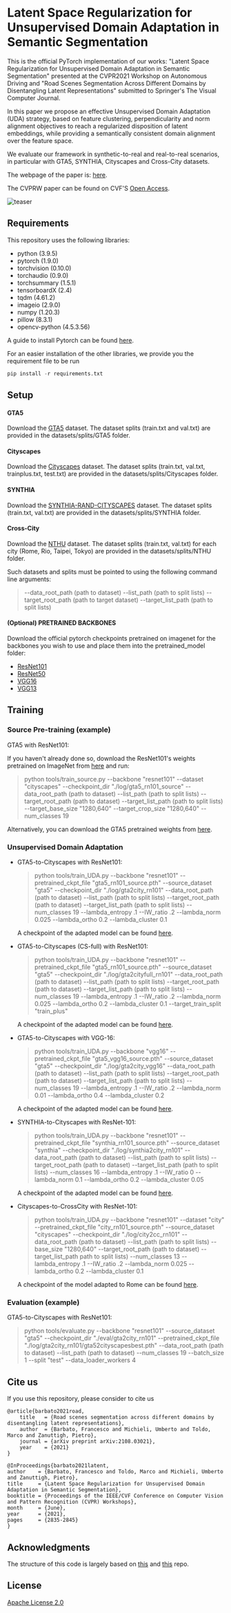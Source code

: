 # Latent Space Regularization for Unsupervised Domain Adaptation in Semantic Segmentation
This is the official PyTorch implementation of our works: "Latent Space Regularization for Unsupervised Domain Adaptation in Semantic Segmentation" presented at the CVPR2021 Workshop on Autonomous Driving and "Road Scenes Segmentation Across Different Domains by Disentangling Latent Representations" submitted to Springer's The Visual Computer Journal.

In this paper we propose an effective Unsupervised Domain Adaptation (UDA) strategy, based on feature clustering, perpendicularity and norm alignment objectives to reach a regularized disposition of latent embeddings, while providing a semantically consistent domain alignment over the feature space.

We evaluate our framework in synthetic-to-real and real-to-real scenarios, in particular with GTA5, SYNTHIA, Cityscapes and Cross-City datasets.

The webpage of the paper is: [here](https://lttm.dei.unipd.it/paper_data/LSR/).

The CVPRW paper can be found on CVF'S [Open Access](https://openaccess.thecvf.com/content/CVPR2021W/WAD/html/Barbato_Latent_Space_Regularization_for_Unsupervised_Domain_Adaptation_in_Semantic_Segmentation_CVPRW_2021_paper.html).

![teaser](architecture.png)


## Requirements
This repository uses the following libraries:
- python (3.9.5)
- pytorch (1.9.0)
- torchvision (0.10.0)
- torchaudio (0.9.0)
- torchsummary (1.5.1)
- tensorboardX (2.4)
- tqdm (4.61.2)
- imageio (2.9.0)
- numpy (1.20.3)
- pillow (8.3.1)
- opencv-python (4.5.3.56)

A guide to install Pytorch can be found [here](https://pytorch.org/).

For an easier installation of the other libraries, we provide you the requirement file to be run
```python
pip install -r requirements.txt
```

## Setup

#### GTA5
Download the [GTA5](https://download.visinf.tu-darmstadt.de/data/from_games/) dataset.
The dataset splits (train.txt and val.txt) are provided in the datasets/splits/GTA5 folder.

#### Cityscapes
Download the [Cityscapes](https://www.cityscapes-dataset.com/) dataset.
The dataset splits (train.txt, val.txt, trainplus.txt, test.txt) are provided in the datasets/splits/Cityscapes folder.

#### SYNTHIA  
Download the [SYNTHIA-RAND-CITYSCAPES](http://synthia-dataset.net/downloads/) dataset.
The dataset splits (train.txt, val.txt) are provided in the datasets/splits/SYNTHIA folder.

#### Cross-City
Download the [NTHU](https://yihsinchen.github.io/segmentation_adaptation_dataset/) dataset.
The dataset splits (train.txt, val.txt) for each city (Rome, Rio, Taipei, Tokyo) are provided in the datasets/splits/NTHU folder.

Such datasets and splits must be pointed to using the following command line arguments:
> --data_root_path (path to dataset) --list_path (path to split lists)
> --target_root_path (path to target dataset) --target_list_path (path to split lists)

#### (Optional) PRETRAINED BACKBONES

Download the official pytorch checkpoints pretrained on imagenet for the backbones you wish to use and place them into the pretrained_model folder:
- [ResNet101](https://download.pytorch.org/models/resnet101-5d3b4d8f.pth)
-	[ResNet50](https://download.pytorch.org/models/resnet50-19c8e357.pth)
-	[VGG16](https://download.pytorch.org/models/vgg16-397923af.pth)
-	[VGG13](https://download.pytorch.org/models/vgg13-c768596a.pth)

## Training

### Source Pre-training (example)

GTA5 with ResNet101:

If you haven't already done so, download the ResNet101's weights pretrained on ImageNet from [here](https://download.pytorch.org/models/resnet101-5d3b4d8f.pth) and run:
> python tools/train_source.py --backbone "resnet101" --dataset "cityscapes" --checkpoint_dir "./log/gta5_rn101_source" --data_root_path (path to dataset) --list_path (path to split lists) --target_root_path (path to dataset) --target_list_path (path to split lists) --target_base_size "1280,640" --target_crop_size "1280,640" --num_classes 19

Alternatively, you can download the GTA5 pretrained weights from [here](https://unipdit-my.sharepoint.com/:u:/g/personal/francesco_barbato_unipd_it/EW6E0PzjIetJjGbFHXvxIjMBsY3xyeLc7o4vGyPd34Ry2w?e=RQROac).

### Unsupervised Domain Adaptation

- GTA5-to-Cityscapes with ResNet101:
   > python tools/train_UDA.py --backbone "resnet101" --pretrained_ckpt_file "gta5_rn101_source.pth" --source_dataset "gta5" --checkpoint_dir "./log/gta2city_rn101" --data_root_path (path to dataset) --list_path (path to split lists) --target_root_path (path to dataset) --target_list_path (path to split lists) --num_classes 19 --lambda_entropy .1 --IW_ratio .2 --lambda_norm 0.025 --lambda_ortho 0.2 --lambda_cluster 0.1

   A checkpoint of the adapted model can be found [here](https://unipdit-my.sharepoint.com/:u:/g/personal/francesco_barbato_unipd_it/EbbNl4ohIN1DplojAiHWlx4B-X1_3hFtGsjLGhIWaMJxQA?e=ZzhRNe).

- GTA5-to-Cityscapes (CS-full) with ResNet101:
   > python tools/train_UDA.py --backbone "resnet101" --pretrained_ckpt_file "gta5_rn101_source.pth" --source_dataset "gta5" --checkpoint_dir "./log/gta2cityfull_rn101" --data_root_path (path to dataset) --list_path (path to split lists) --target_root_path (path to dataset) --target_list_path (path to split lists) --num_classes 19 --lambda_entropy .1 --IW_ratio .2 --lambda_norm 0.025 --lambda_ortho 0.2 --lambda_cluster 0.1 --target_train_split "train_plus"

  A checkpoint of the adapted model can be found [here](https://unipdit-my.sharepoint.com/:u:/g/personal/francesco_barbato_unipd_it/EfneqoMg4M5PhuxLKWfpj98BnnoGPeNxV_NGNZ2rYdYrDA?e=L0cKcP).

- GTA5-to-Cityscapes with VGG-16:
   > python tools/train_UDA.py --backbone "vgg16" --pretrained_ckpt_file "gta5_vgg16_source.pth" --source_dataset "gta5" --checkpoint_dir "./log/gta2city_vgg16" --data_root_path (path to dataset) --list_path (path to split lists) --target_root_path (path to dataset) --target_list_path (path to split lists) --num_classes 19 --lambda_entropy .1 --IW_ratio .2 --lambda_norm 0.01 --lambda_ortho 0.4 --lambda_cluster 0.2

   A checkpoint of the adapted model can be found [here](https://unipdit-my.sharepoint.com/:u:/g/personal/francesco_barbato_unipd_it/EWHjy0cDn75Li27BOAEFJf4BDv6yuh88ngLxoMY_8gDZ7A?e=PD7jfw).

- SYNTHIA-to-Cityscapes with ResNet-101:
   > python tools/train_UDA.py --backbone "resnet101" --pretrained_ckpt_file "synthia_rn101_source.pth" --source_dataset "synthia" --checkpoint_dir "./log/synthia2city_rn101" --data_root_path (path to dataset) --list_path (path to split lists) --target_root_path (path to dataset) --target_list_path (path to split lists) --num_classes 16 --lambda_entropy .1 --IW_ratio 0 --lambda_norm 0.1 --lambda_ortho 0.2 --lambda_cluster 0.05

   A checkpoint of the adapted model can be found [here](https://unipdit-my.sharepoint.com/:u:/g/personal/francesco_barbato_unipd_it/EUN47owR9yhFk0-JygrwdcUB4-dc9Eaq1qr1j5s9i_KH7Q?e=m38fZq).

- Cityscapes-to-CrossCity with ResNet-101:
  > python tools/train_UDA.py --backbone "resnet101" --dataset "city" --pretrained_ckpt_file "city_rn101_source.pth" --source_dataset "cityscapes" --checkpoint_dir "./log/city2cc_rn101" --data_root_path (path to dataset) --list_path (path to split lists) --base_size "1280,640"  --target_root_path (path to dataset) --target_list_path path to split lists) --num_classes 13 --lambda_entropy .1 --IW_ratio .2 --lambda_norm 0.025 --lambda_ortho 0.2 --lambda_cluster 0.1

  A checkpoint of the model adapted to Rome can be found [here](https://unipdit-my.sharepoint.com/:u:/g/personal/francesco_barbato_unipd_it/Ec3Ey8f-qipMgyyOOSfWlpEB2oAUnpX-swdIpHcUDaL0iw?e=3uex8c).

### Evaluation (example)

GTA5-to-Cityscapes with ResNet101:
> python tools/evaluate.py --backbone "resnet101" --source_dataset "gta5" --checkpoint_dir "./eval/gta2city_rn101" --pretrained_ckpt_file "./log/gta2city_rn101/gta52cityscapesbest.pth" --data_root_path (path to dataset) --list_path (path to dataset) --num_classes 19 --batch_size 1 --split "test" --data_loader_workers 4


## Cite us
If you use this repository, please consider to cite us

    @article{barbato2021road,
        title   = {Road scenes segmentation across different domains by disentangling latent representations},
        author  = {Barbato, Francesco and Michieli, Umberto and Toldo, Marco and Zanuttigh, Pietro},
        journal = {arXiv preprint arXiv:2108.03021},
        year    = {2021}
    }

    @InProceedings{barbato2021latent,
    author    = {Barbato, Francesco and Toldo, Marco and Michieli, Umberto and Zanuttigh, Pietro},
    title     = {Latent Space Regularization for Unsupervised Domain Adaptation in Semantic Segmentation},
    booktitle = {Proceedings of the IEEE/CVF Conference on Computer Vision and Pattern Recognition (CVPR) Workshops},
    month     = {June},
    year      = {2021},
    pages     = {2835-2845}
    }

## Acknowledgments
The structure of this code is largely based on [this](https://github.com/ZJULearning/MaxSquareLoss) and [this](https://github.com/LTTM/UDAclustering) repo.


## License

[Apache License 2.0](LICENSE)
